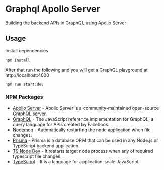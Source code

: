 # Graphql Apollo Server

Building the backend APIs in GraphQL using Apollo Server

## Usage

Install dependencies

```bash
npm install
```

After that run the following and you will get a GraphQL playground at http://localhost:4000

```bash
npm run start:dev
```

### NPM Packages

- [Apollo Server] - Apollo Server is a community-maintained open-source GraphQL server.
- [GraphQL] - The JavaScript reference implementation for GraphQL, a query language for APIs created by Facebook.
- [Nodemon] - Automatically restarting the node application when file changes.
- [Prisma] - Prisma is a database ORM that can be used in any Node.js or TypeScript backend application.
- [TS Node Dev] - It restarts target node process when any of required typescript file changes.
- [TypeScript] - It is a language for application-scale JavaScript

[apollo server]: https://www.npmjs.com/package/apollo-server
[graphql]: https://www.npmjs.com/package/graphql
[nodemon]: https://www.npmjs.com/package/nodemon
[prisma]: https://www.npmjs.com/package/prisma
[ts node dev]: https://www.npmjs.com/package/ts-node-dev
[typescript]: https://www.npmjs.com/package/typescript

